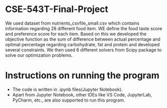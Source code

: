 # CSE-543T-Final-Project
 We used dataset from nutrients_csvfile_small.csv which contains information regarding 28 different food item. 
 WE define the food taste score and preference score for each item.
 Based on this we developed the objective function as the sum of difference between actual percentage and optimal percentage regarding carbohydrate, fat and protein and developed several constraints. 
 We then used 6 different solvers from Scipy package to solve our optimization problems.

# Instructions on running the program
* The code is written in .ipynb files(Jupyter Notebook).
* Apart from Jupyter Notebook, other IDEs like VS Code, JupyterLab, PyCharm, etc., are also supported to run this program.

